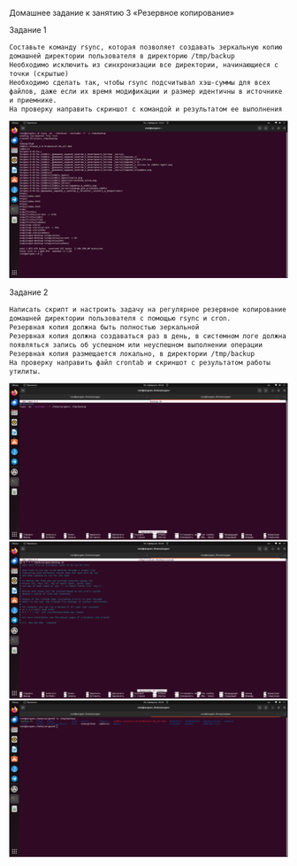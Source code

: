 Домашнее задание к занятию 3 «Резервное копирование»

Задание 1

    Составьте команду rsync, которая позволяет создавать зеркальную копию домашней директории пользователя в директорию /tmp/backup
    Необходимо исключить из синхронизации все директории, начинающиеся с точки (скрытые)
    Необходимо сделать так, чтобы rsync подсчитывал хэш-суммы для всех файлов, даже если их время модификации и размер идентичны в источнике и приемнике.
    На проверку направить скриншот с командой и результатом ее выполнения

![image](https://github.com/sergeev-Aleksandr/Sergeev-8-03-hw./blob/main/1.png)

Задание 2

    Написать скрипт и настроить задачу на регулярное резервное копирование домашней директории пользователя с помощью rsync и cron.
    Резервная копия должна быть полностью зеркальной
    Резервная копия должна создаваться раз в день, в системном логе должна появляться запись об успешном или неуспешном выполнении операции
    Резервная копия размещается локально, в директории /tmp/backup
    На проверку направить файл crontab и скриншот с результатом работы утилиты.

![image](https://github.com/sergeev-Aleksandr/Sergeev-8-03-hw./blob/main/2.png)
![image](https://github.com/sergeev-Aleksandr/Sergeev-8-03-hw./blob/main/3.png)
![image](https://github.com/sergeev-Aleksandr/Sergeev-8-03-hw./blob/main/4.png)
